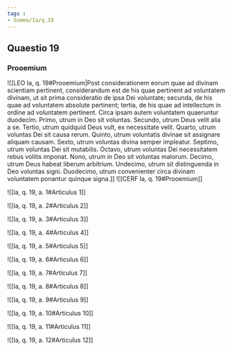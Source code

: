```yaml
---
tags : 
- Summa/Ia/q.19
---
```


## Quaestio 19

### Prooemium

![[LEO Ia, q. 19#Prooemium|Post considerationem eorum quae ad divinam scientiam pertinent, considerandum est de his quae pertinent ad voluntatem divinam, ut sit prima consideratio de ipsa Dei voluntate; secunda, de his quae ad voluntatem absolute pertinent; tertia, de his quae ad intellectum in ordine ad voluntatem pertinent. Circa ipsam autem voluntatem quaeruntur duodecim. Primo, utrum in Deo sit voluntas. Secundo, utrum Deus velit alia a se. Tertio, utrum quidquid Deus vult, ex necessitate velit. Quarto, utrum voluntas Dei sit causa rerum. Quinto, utrum voluntatis divinae sit assignare aliquam causam. Sexto, utrum voluntas divina semper impleatur. Septimo, utrum voluntas Dei sit mutabilis. Octavo, utrum voluntas Dei necessitatem rebus volitis imponat. Nono, utrum in Deo sit voluntas malorum. Decimo, utrum Deus habeat liberum arbitrium. Undecimo, utrum sit distinguenda in Deo voluntas signi. Duodecimo, utrum convenienter circa divinam voluntatem ponantur quinque signa.]]
![[CERF Ia, q. 19#Prooemium]]

![[Ia, q. 19, a. 1#Articulus 1]]

![[Ia, q. 19, a. 2#Articulus 2]]

![[Ia, q. 19, a. 3#Articulus 3]]

![[Ia, q. 19, a. 4#Articulus 4]]

![[Ia, q. 19, a. 5#Articulus 5]]

![[Ia, q. 19, a. 6#Articulus 6]]

![[Ia, q. 19, a. 7#Articulus 7]]

![[Ia, q. 19, a. 8#Articulus 8]]

![[Ia, q. 19, a. 9#Articulus 9]]

![[Ia, q. 19, a. 10#Articulus 10]]

![[Ia, q. 19, a. 11#Articulus 11]]

![[Ia, q. 19, a. 12#Articulus 12]]


